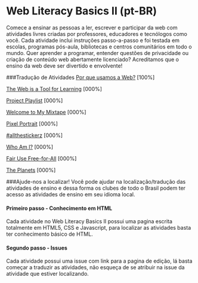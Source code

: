 # Web Literacy Basics II (pt-BR)
Comece a ensinar as pessoas a ler, escrever e participar da web com atividades livres criadas por professores, educadores e tecnólogos como você. Cada atividade inclui instruções passo-a-passo e foi testada em escolas, programas pós-aula, bibliotecas e centros comunitários em todo o mundo. 
Quer aprender a programar, entender questões de privacidade ou criação de conteúdo web abertamente licenciado? Acreditamos que o ensino da web deve ser divertido e envolvente!

###Tradução de Atividades
[Por que usamos a Web?](http://barrostecnologia.github.io/mozteach-wlbtwo/session01-why-do-we-use-the-web.html) [100%]

[The Web is a Tool for Learning](http://mozillabrasil.github.io/mozteach-wlbtwo/session02-the-web-is-a-tool-for-learning.html) [000%]

[Project Playlist](http://mozillabrasil.github.io/mozteach-wlbtwo/bridge01-project-playlist.html) [000%]

[Welcome to My Mixtape](http://mozillabrasil.github.io/mozteach-wlbtwo/session03-welcome-to-my-mixtape.html) [000%]

[Pixel Portrait](http://mozillabrasil.github.io/mozteach-wlbtwo/bridge02-pixel-portrait.html) [000%]

[#allthestickerz](http://mozillabrasil.github.io/mozteach-wlbtwo/session04-allthestickerz.html) [000%]

[Who Am I?](http://mozillabrasil.github.io/mozteach-wlbtwo/bridge03-who-am-i.html) [000%]

[Fair Use Free-for-All](http://mozillabrasil.github.io/mozteach-wlbtwo/session05-fair-use-free-for-all.html) [000%]

[The Planets](http://mozillabrasil.github.io/mozteach-wlbtwo/session06-the-planets-and-accessibility.html) [000%]

###Ajude-nos a localizar!
Você pode ajudar na localização/tradução das atividades de ensino e dessa forma os clubes de todo o Brasil podem ter acesso as atividades de ensino em seu idioma local.
#### Primeiro passo - Conhecimento em HTML
Cada atividade no Web Literacy Basics II possui uma pagina escrita totalmente em HTML5, CSS e Javascript, para localizar as atividades basta ter conhecimento básico de HTML. 

#### Segundo passo - Issues
Cada atividade possui uma issue com link para a pagina de edição, lá basta começar a traduzir as atividades, não esqueça de se atribuir na issue da atividade que estiver localizando.

